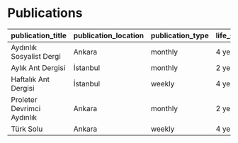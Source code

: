 # Publications

| publication_title          | publication_location   | publication_type   | life_span   |   first_year |   last_year |   total_issues |
|:---------------------------|:-----------------------|:-------------------|:------------|-------------:|------------:|---------------:|
| Aydınlık Sosyalist Dergi   | Ankara                 | monthly            | 4 years     |         1968 |        1971 |             29 |
| Aylık Ant Dergisi          | İstanbul               | monthly            | 2 years     |         1970 |        1971 |             13 |
| Haftalık Ant Dergisi       | İstanbul               | weekly             | 4 years     |         1967 |        1970 |            174 |
| Proleter Devrimci Aydınlık | Ankara                 | monthly            | 2 years     |         1970 |        1971 |             26 |
| Türk Solu                  | Ankara                 | weekly             | 4 years     |         1967 |        1970 |            126 |